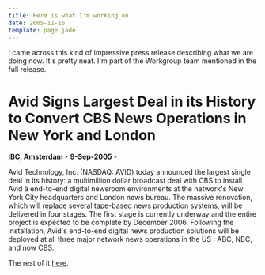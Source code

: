 ```yaml
---
title: Here is what I'm working on
date: 2005-11-16
template: page.jade
---
```


I came across this kind of impressive press release describing what we
are doing now. It's pretty neat. I'm part of the Workgroup team mentioned
in the full release.
  
  

# Avid Signs Largest Deal in its History to Convert CBS News Operations in New York and London

**IBC, Amsterdam** - **9-Sep-2005** -

Avid Technology, Inc. (NASDAQ: AVID) today announced the largest single
deal in its history: a multimillion dollar broadcast deal with CBS to install
Avid â end-to-end digital newsroom environments at the network's New York
City headquarters and London news bureau. The massive renovation, which
will replace several tape-based news production systems, will be delivered
in four stages. The first stage is currently underway and the entire project
is expected to be complete by December 2006\. Following the installation,
Avid's end-to-end digital news production solutions will be deployed at
all three major network news operations in the US : ABC, NBC, and now CBS.
  

The rest of it [here](http://www.avid.co.uk/company/press/generic_intl_press.asp?taxID=2280).

